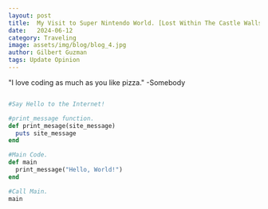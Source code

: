 ```yaml
---
layout: post
title:  My Visit to Super Nintendo World. [Lost Within The Castle Walls]
date:   2024-06-12
category: Traveling
image: assets/img/blog/blog_4.jpg
author: Gilbert Guzman
tags: Update Opinion
---
```


"I love coding as much as you like pizza."
-Somebody

```ruby

#Say Hello to the Internet!

#print_message function.
def print_mesage(site_message)
  puts site_message
end

#Main Code.
def main
  print_message("Hello, World!")
end

#Call Main.
main
```
